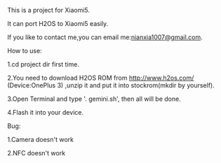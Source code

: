 This is a project for Xiaomi5.

It can port H2OS to Xiaomi5 easily.

If you like to contact me,you can email me:nianxia1007@gmail.com.

How to use:

1.cd project dir first time.

2.You need to download H2OS ROM from http://www.h2os.com/ (Device:OnePlus 3) ,unzip it and put it into stockrom(mkdir by yourself).

3.Open Terminal and type '. gemini.sh', then all will be done.

4.Flash it into your device.


Bug:

1.Camera doesn't work

2.NFC doesn't work

